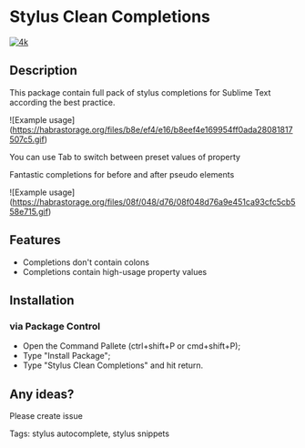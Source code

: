 # Stylus Clean Completions

[![4k](https://cloud.githubusercontent.com/assets/2697570/22281897/2d376448-e2fb-11e6-89f3-a64f99b131cf.png)](https://packagecontrol.io/packages/Stylus%20Clean%20Completions)

## Description
This package contain full pack of stylus completions for Sublime Text according the best practice.

![Example usage]
(https://habrastorage.org/files/b8e/ef4/e16/b8eef4e169954ff0ada28081817507c5.gif)

You can use Tab to switch between preset values of property

Fantastic completions for before and after pseudo elements

![Example usage]
(https://habrastorage.org/files/08f/048/d76/08f048d76a9e451ca93cfc5cb558e715.gif)

## Features
* Completions don't contain colons
* Completions contain high-usage property values

## Installation
### via Package Control
* Open the Command Pallete (ctrl+shift+P or cmd+shift+P);
* Type "Install Package";
* Type "Stylus Clean Completions" and hit return.

## Any ideas?
Please create issue 

Tags: stylus autocomplete, stylus snippets
